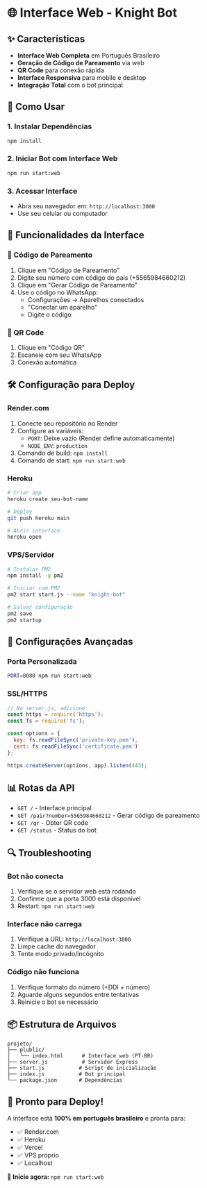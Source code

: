 # 🌐 Interface Web - Knight Bot

## ✨ Características

- **Interface Web Completa** em Português Brasileiro
- **Geração de Código de Pareamento** via web
- **QR Code** para conexão rápida
- **Interface Responsiva** para mobile e desktop
- **Integração Total** com o bot principal

## 🚀 Como Usar

### 1. Instalar Dependências
```bash
npm install
```

### 2. Iniciar Bot com Interface Web
```bash
npm run start:web
```

### 3. Acessar Interface
- Abra seu navegador em: `http://localhost:3000`
- Use seu celular ou computador

## 📱 Funcionalidades da Interface

### 🔑 Código de Pareamento
1. Clique em "Código de Pareamento"
2. Digite seu número com código do país (+5565984660212)
3. Clique em "Gerar Código de Pareamento"
4. Use o código no WhatsApp:
   - Configurações → Aparelhos conectados
   - "Conectar um aparelho"
   - Digite o código

### 📱 QR Code
1. Clique em "Código QR"
2. Escaneie com seu WhatsApp
3. Conexão automática

## 🛠️ Configuração para Deploy

### Render.com
1. Conecte seu repositório no Render
2. Configure as variáveis:
   - `PORT`: Deixe vazio (Render define automaticamente)
   - `NODE_ENV`: `production`
3. Comando de build: `npm install`
4. Comando de start: `npm run start:web`

### Heroku
```bash
# Criar app
heroku create seu-bot-name

# Deploy
git push heroku main

# Abrir interface
heroku open
```

### VPS/Servidor
```bash
# Instalar PM2
npm install -g pm2

# Iniciar com PM2
pm2 start start.js --name "knight-bot"

# Salvar configuração
pm2 save
pm2 startup
```

## 🔧 Configurações Avançadas

### Porta Personalizada
```bash
PORT=8080 npm run start:web
```

### SSL/HTTPS
```javascript
// No server.js, adicione:
const https = require('https');
const fs = require('fs');

const options = {
  key: fs.readFileSync('private-key.pem'),
  cert: fs.readFileSync('certificate.pem')
};

https.createServer(options, app).listen(443);
```

## 📊 Rotas da API

- `GET /` - Interface principal
- `GET /pair?number=5565984660212` - Gerar código de pareamento
- `GET /qr` - Obter QR code
- `GET /status` - Status do bot

## 🔍 Troubleshooting

### Bot não conecta
1. Verifique se o servidor web está rodando
2. Confirme que a porta 3000 está disponível
3. Restart: `npm run start:web`

### Interface não carrega
1. Verifique a URL: `http://localhost:3000`
2. Limpe cache do navegador
3. Tente modo privado/incógnito

### Código não funciona
1. Verifique formato do número (+DDI + número)
2. Aguarde alguns segundos entre tentativas
3. Reinicie o bot se necessário

## 📦 Estrutura de Arquivos

```
projeto/
├── plublic/
│   └── index.html      # Interface web (PT-BR)
├── server.js           # Servidor Express
├── start.js           # Script de inicialização
├── index.js           # Bot principal
└── package.json       # Dependências
```

## 🎯 Pronto para Deploy!

A interface está **100% em português brasileiro** e pronta para:
- ✅ Render.com
- ✅ Heroku
- ✅ Vercel
- ✅ VPS próprio
- ✅ Localhost

**🚀 Inicie agora:** `npm run start:web`